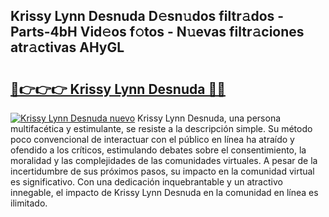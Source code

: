## Krissy Lynn Desnuda D𝚎sn𝚞dos filtr𝚊dos - Parts-4bH Vid𝚎os f𝚘tos - N𝚞evas filtr𝚊ciones atr𝚊ctivas AHyGL

# <h2><a href="http://mb6uhb.tromn.icu/?c=Krissy+Lynn+Desnuda">🔗👉👉👉 Krissy Lynn Desnuda 🔗🔗</a></h2>

[![Krissy Lynn Desnuda nuevo](https://i.imgur.com/pEAQMta.gif)](http://mb6uhb.tromn.icu/?c=Krissy+Lynn+Desnuda)
Krissy Lynn Desnuda, una persona multifacética y estimulante, se resiste a la descripción simple. Su método poco convencional de interactuar con el público en línea ha atraído y ofendido a los críticos, estimulando debates sobre el consentimiento, la moralidad y las complejidades de las comunidades virtuales. A pesar de la incertidumbre de sus próximos pasos, su impacto en la comunidad virtual es significativo. Con una dedicación inquebrantable y un atractivo innegable, el impacto de Krissy Lynn Desnuda en la comunidad en línea es ilimitado.
